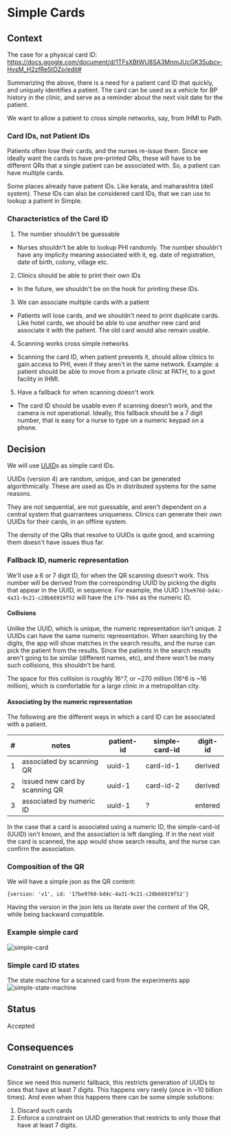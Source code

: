 # Simple Cards

## Context

The case for a physical card ID: https://docs.google.com/document/d/1TFsXBtWU8SA3MnmJUcGK35ubcv-HvsM_H2zfRe5tDZo/edit#

Summarizing the above, there is a need for a patient card ID that quickly, and uniquely identifies a patient. The card can be used as a vehicle for BP history in the clinic, and serve as a reminder about the next visit date for the patient.

We want to allow a patient to cross simple networks, say, from IHMI to Path.

### Card IDs, not Patient IDs
Patients often lose their cards, and the nurses re-issue them. Since we ideally want the cards to have pre-printed QRs, these will have to be different QRs that a single patient can be associated with. So, a patient can have multiple cards.

Some places already have patient IDs. Like kerala, and maharashtra (dell system). These IDs can also be considered card IDs, that we can use to lookup a patient in Simple.


### Characteristics of the Card ID
1. The number shouldn't be guessable
  - Nurses shouldn't be able to lookup PHI randomly. The number shouldn't have any implicity meaning associated with it, eg. date of registration, date of birth, colony, village etc.
2. Clinics should be able to print their own IDs
  - In the future, we shouldn't be on the hook for printing these IDs.
3. We can associate multiple cards with a patient
  - Patients will lose cards, and we shouldn't need to print duplicate cards. Like hotel cards, we should be able to use another new card and associate it with the patient. The old card would also remain usable.
4. Scanning works cross simple networks
  - Scanning the card ID, when patient presents it, should allow clinics to gain access to PHI, even if they aren't in the same network. Example: a patient should be able to move from a private clinic at PATH, to a govt facility in IHMI.
5. Have a fallback for when scanning doesn't work
  - The card ID should be usable even if scanning doesn't work, and the camera is not operational. Ideally, this fallback should be a 7 digit number, that is easy for a nurse to type on a numeric keypad on a phone.

## Decision

We will use [UUID](https://en.wikipedia.org/wiki/Universally_unique_identifiehttps://en.wikipedia.org/wiki/Universally_unique_identifier)s as simple card IDs.

UUIDs (version 4) are random, unique, and can be generated algorithmically. These are used as IDs in distributed systems for the same reasons.

They are not sequential, are not guessable, and aren't dependent on a central system that guarrantees uniqueness. Clinics can generate their own UUIDs for their cards, in an offline system.

The density of the QRs that resolve to UUIDs is quite good, and scanning them doesn't have issues thus far.

### Fallback ID, numeric representation
We'll use a 6 or 7 digit ID, for when the QR scanning doesn't work. This number will be derived from the corresponding UUID by picking the digits that appear in the UUID, in sequence. For example, the UUID `17be9760-bd4c-4a31-9c21-c28b66919f52` will have the `179-7604` as the numeric ID.

#### Collisions
Unlike the UUID, which is unique, the numeric representation isn't unique. 2 UUIDs can have the same numeric representation. When searching by the digits, the app will show matches in the search results, and the nurse can pick the patient from the results. Since the patients in the search results aren't going to be similar (different names, etc), and there won't be many such collisions, this shouldn't be hard.

The space for this collision is roughly 16^7, or ~270 million (16^6 is ~16 million), which is comfortable for a large clinic in a metropolitan city.

#### Associating by the numeric representation

The following are the different ways in which a card ID can be associated with a patient.

| # | notes                          | patient-id | simple-card-id | digit-id |
|---|--------------------------------|------------|----------------|----------|
| 1 | associated by scanning QR      | uuid-1     | card-id-1      | derived  |
| 2 | issued new card by scanning QR | uuid-1     | card-id-2      | derived  |
| 3 | associated by numeric ID       | uuid-1     | ?              | entered  |

In the case that a card is associated using a numeric ID, the simple-card-id (UUID) isn't known, and the association is left dangling. If in the next visit the card is scanned, the app would show search results, and the nurse can confirm the association.

### Composition of the QR
We will have a simple json as the QR content:
```
{version: 'v1', id: '17be9760-bd4c-4a31-9c21-c28b66919f52'}
```
Having the version in the json lets us iterate over the content of the QR, while being backward compatible.


### Example simple card
![simple-card](../simple-card-example.png)

### Simple card ID states
The state machine for a scanned card from the experiments app
![simple-state-machine](../simple-card-states.png)

## Status

Accepted

## Consequences

### Constraint on generation?
Since we need this numeric fallback, this restricts generation of UUIDs to ones that have at least 7 digits. This happens very rarely (once in ~10 billion times). And even when this happens there can be some simple solutions:
1. Discard such cards
2. Enforce a constraint on UUID generation that restricts to only those that have at least 7 digits.
